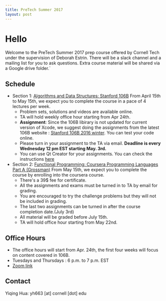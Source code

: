 ```yaml
---
title: PreTech Summer 2017
layout: post
---
```


# Hello

Welcome to the PreTech Summer 2017 prep course offered by Cornell Tech under the supervision of Deborah Estrin.
There will be a slack channel and a mailing list for you to ask questions.
Extra course material will be shared via a Google drive folder.`

## Schedule

- Section 1: [Algorithms and Data Structures: Stanford 106B](https://see.stanford.edu/Course/CS106B) From April 15th to May 15th, we expect you to complete the course in a pace of 4 lectures per week.
     * Problem sets, solutions and videos are available online. 
     * TA will hold weekly office hour starting from Apr 24th.
     * **Assignment**: Since the 106B libirary is not updated for current version of Xcode, we suggest doing the assignments from the latest 106B website : [Stanford 106B 2016 winter](http://web.stanford.edu/class/archive/cs/cs106b/cs106b.1164/). You can test your code online.
     * Please turn in your assignment to the TA via email. **Deadline is every Wednesday 12 pm EST starting May. 3rd.**
     * You can use Qt Creator for your assignments. You can check the instructions [here](http://web.stanford.edu/class/archive/cs/cs106b/cs106b.1164//handouts/qt-creator.html)
- Section 2: [Functional Programming: Coursera Programming Languages Part A (Grossman)](https://www.coursera.org/learn/programming-languages) From May 15th, we expect you to complete the course by enrolling into the coursera course.  
     * There's a 39$ fee for certificate.
     * All the assignments and exams must be turned in to TA by email for grading.
     * You are encouraged to try the challenge problems but they will not be included in grading.
     * The last two assignments can be turned in after the course completion date.(July 3rd) 
     * All material will be graded before July 15th.
     * TA will hold office hour starting from May 22nd.

## Office Hours

- The office hours will start from Apr. 24th, the first four weeks will focus on content covered in 106B.
- Tuesdays and Thursdays : 6 p.m. to 7 p.m. EST
- [Zoom link](https://zoom.us/j/500825568)

## Contact

Yiqing Hua: yh663 [at] cornell [dot] edu 



